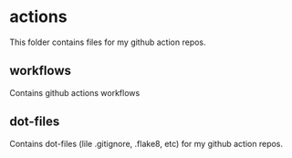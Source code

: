 # actions

This folder contains files for my github action repos.

## workflows

Contains github actions workflows

## dot-files

Contains dot-files (lile .gitignore, .flake8, etc) for my github action repos.
